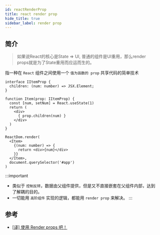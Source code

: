 ```yaml
---
id: reactRenderProp
title: react render prop
hide_title: true
sidebar_label: render prop
---
```


## 简介

> 如果说React的核心是State => UI, 普通的组件是UI重用，那么render props就是为了State重用而应运而生的。

指一种在 `React` 组件之间使用一个 `值为函数的 prop` 共享代码的简单技术

```tsx {9,17-19}
interface IItemProp {
  children: (num: number) => JSX.Element;
}

function Item(prop: IItemProp) {
  const [num, setNum] = React.useState(1)
  return (
    <div>
      { prop.children(num) }
    </div>
  )
}

ReactDom.render(
  <Item>
    {(num: number) => {
      return <div>{num}</div>
    }}
  </Item>,
  document.querySelector('#app')
)
```

:::important

- 类似于 `控制反转`，数据由父组件提供，但是又不直接嵌套在父组件内部，达到了解耦的目的。
- 一切能用 `高阶组件` 实现的逻辑，都能用 `render prop` 来解决。
:::

## 参考

- [[译] 使用 Render props 吧！](https://juejin.cn/post/6844903521343504398)
